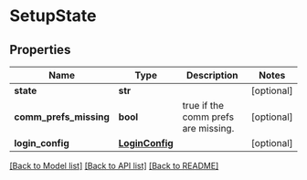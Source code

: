 # SetupState

## Properties
Name | Type | Description | Notes
------------ | ------------- | ------------- | -------------
**state** | **str** |  | [optional] 
**comm_prefs_missing** | **bool** | true if the comm prefs are missing. | [optional] 
**login_config** | [**LoginConfig**](LoginConfig.md) |  | [optional] 

[[Back to Model list]](../README.md#documentation-for-models) [[Back to API list]](../README.md#documentation-for-api-endpoints) [[Back to README]](../README.md)

